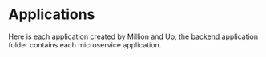 # Applications
Here is each application created by Million and Up, the [backend](/apps/backend/README.md) application folder contains each microservice application.
